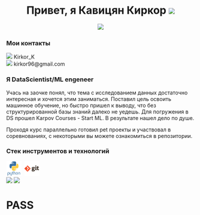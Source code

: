 <h1 align="center"> Привет, я Кавицян Киркор <img src="https://media.giphy.com/media/hvRJCLFzcasrR4ia7z/giphy.gif" width="40"> </h1>

<div id="header" align="center">
  <img src="https://media.giphy.com/media/7c8QeB0VMddFOuu4iR/giphy.gif" width="500"/>
</div>

### Мои контакты

<div id="badges">
  <img src="https://img.shields.io/badge/Telegram-blue?logo=telegram&logoColor=white"/> Kirkor_K
</div>
<div id="badges">
  <img src="https://img.shields.io/badge/Gmail-blue?logo=gmail&logoColor=red"/> kirkor96@gmail.com
</div>

### Я DataScientist/ML engeneer
Учась на заочке понял, что тема с исследованием данных достаточно интересная и хочется этим заниматься.
Поставил цель освоить машинное обучение, но быстро пришел к выводу, что без структурированной базы знаний далеко не уедешь.
Для погружения в DS прошел Karpov Courses - Start ML. В результате нашел дело по душе.

Проходя курс параллельно готовил pet проекты и участвовал в соревнованиях, c некоторыми вы можете ознакомиться в репозитории.

### Стек инструментов и технологий

<div>
  <img src="https://github.com/devicons/devicon/blob/master/icons/python/python-original-wordmark.svg" title="python" alt="python" width="40" height="40"/>&nbsp;
  <img src="https://github.com/devicons/devicon/blob/master/icons/git/git-original-wordmark.svg" title="git" alt="git" width="40" height="40"/>&nbsp;
</div>

<div>
  <img src="https://img.shields.io/badge/Python-3776AB?style=for-the-badge&logo=python&logoColor=FFA500"/>
  <img src="https://img.shields.io/badge/git-B0C4DE?style=for-the-badge&logo=git&logoColor=F05032"/>
</div>

# PASS
